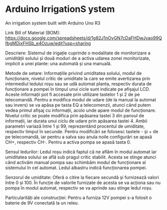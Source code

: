 # Arduino IrrigationS ystem
An irrigation system built with Arduino Uno R3

Link Bill of Material (BOM): https://docs.google.com/spreadsheets/d/1g82J1nOvGN7cDaFHDwJvao99QfbgMDixFHSb_e4Ozuw/edit?usp=sharing

Descriere:
  Sistemul de irigație cuprinde o modalitate de monitorizare a umidității solului și două moduri de a activa udarea zonei monitorizate, implicit a unei plante: una automată și una manuală.
  
Metode de setare:
  Informațiile privind umiditatea solului, modul de funcționare, nivelul critic de umiditate la care se emite avertizarea prin intermediul ledului roșu sau se udă automat planta, respectiv durata de funcționare a pompei în timpul unui cicle sunt indicate pe afișajul LCD. Aceste informații pot fi accesate prin utilizare tastelor 1 și 2 de pe telecomandă.
  Pentru a modifica modul de udare (de la manual la automat sau invers) se va apăsa pe tasta EQ a telecomenzii, atunci când putem vedea primul afișaj cu informații, acolo unde apare modul de funcționare.
  Nivelul critic se poate modifica prin apăsarea tastei 3 din panoul de informații, iar durata unui ciclu de udare prin apăsarea tastei 4.
  Ambii parametri variază între 1 și 99, reprezentând procentul de umiditate, respectiv timpul în secunde.
  Pentru modificări se folosesc tastele - și + de pe telecomandă, iar pentru a salva sau anula noile configurări se apasă CH+, respectiv CH-.
  Pentru a activa pompa se apasă tasta 0.
  
Sensul ledurilor:
  Ledul roșu indică faptul că ne aflăm în modul automat iar umiditatea solului se află sub pragul critic stabilit. Acesta se stinge atunci când activăm manual pompa sau schimbăm modul de funcționare al sistemului în cel automat.
  Ledul albastru indică funcționarea pompei.
  
Senzorul de umiditate:
  Oferă o citire la fiecare secundă și furnizează valori între 0 și 100. În funcție de valorile furnizate de acesta se va acționa sau nu pompa în modul automat, respectiv se va aprinde sau stinge ledul roșu.
  
Particularități ale construcției:
  Pentru a furniza 12V pompei s-a folosit o baterie de 9V conectată la un releu.
